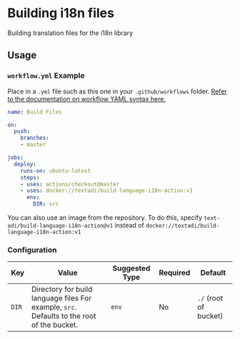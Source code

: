 # Building i18n files

Building translation files for the i18n library
 

## Usage

### `workflow.yml` Example

Place in a `.yml` file such as this one in your `.github/workflows` folder. [Refer to the documentation on workflow YAML syntax here.](https://help.github.com/en/articles/workflow-syntax-for-github-actions)

```yaml
name: Build Files

on:
  push:
    branches:
    - master

jobs:
  deploy:
    runs-on: ubuntu-latest
    steps:
    - uses: actions/checkout@master
    - uses: docker://textadi/build-language-i18n-action:v1
      env:
        DIR: src
```

You can also use an image from the repository. 
To do this, specify `text-adi/build-language-i18n-action@v1` instead of `docker://textadi/build-language-i18n-action:v1`

### Configuration

| Key | Value                                                                                             | Suggested Type | Required | Default               |
| ------------- |---------------------------------------------------------------------------------------------------| ------------- | ------------- |-----------------------|
| `DIR` | Directory for build language files For example, `src`. Defaults to the root of the bucket. | `env` | No | `./` (root of bucket) |
